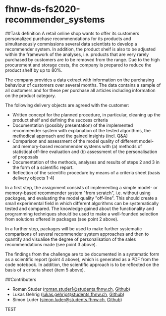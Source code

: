 # fhnw-ds-fs2020-recommender_systems
##Task definition
A retail online shop wants to offer its customers personalized purchase recommendations for its products and simultaneously commissions several data scientists to develop a recommender system. In addition, the product shelf is also to be adjusted within the framework of the analyses, i.e. products that are very rarely purchased by customers are to be removed from the range. Due to the high procurement and storage costs, the company is prepared to reduce the product shelf by up to 80%.

The company provides a data extract with information on the purchasing behaviour of customers over several months. The data contains a sample of all customers and for these per purchase all articles including information on the product category.

The following delivery objects are agreed with the customer:

- Written concept for the planned procedure, in particular, cleaning up the product shelf and defining the success criteria
- Documentation (possibly presentation) of the implemented recommender system with explanation of the tested algorithms, the methodical approach and the gained insights (incl. Q&A)
- Comparison and assessment of the model quality of different model- and memory-based recommender systems with (a) methods of statistical off-line evaluation and (b) assessment of the personalisation of proposals
- Documentation of the methods, analyses and results of steps 2 and 3 in the form of a scientific report. 
- Reflection of the scientific procedure by means of a criteria sheet (basis delivery objects 1-4)

In a first step, the assignment consists of implementing a simple model- or memory-based recommender system "from scratch", i.e. without using packages, and evaluating the model quality "off-line". This should create a small experimental field in which different algorithms can be systematically tested and compared. The knowledge gained about the functionality and programming techniques should be used to make a well-founded selection from solutions offered in packages (see point 2 above). 

In a further step, packages will be used to make further systematic comparisons of several recommender system approaches and then to quantify and visualise the degree of personalisation of the sales recommendations made (see point 3 above). 

The findings from the challenge are to be documented in a systematic form as a scientific report (point 4 above), which is generated as a PDF from the code notebook. In addition, the scientific approach is to be reflected on the basis of a criteria sheet (item 5 above). 


##Contributers
- Roman Studer (roman.studer1@students.fhnw.ch, [Github](https://github.com/roman-studer))
- Lukas Gehrig (lukas.gehrig@students.fhnw.ch, [Github](https://github.com/Lukas113))
- Simon Luder (simon.luder@students.fhnw.ch, [Github](https://github.com/SimonLuder))

TEST
